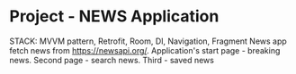 # Project - NEWS Application
STACK: MVVM pattern, Retrofit, Room, DI, Navigation, Fragment
News app fetch news from https://newsapi.org/.
Application's start page - breaking news. Second page - search news. Third - saved news
